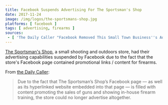 ```yaml
---
title: Facebook Suspends Advertising For The Sportsman's Shop
date: 2017-11-24
image: /img/logos/the-sportsmans-shop.jpg
platforms: [ facebook ]
tags: [ advertising, firearms ]
sources:
 - [ 'The Daily Caller "Facebook Removed This Small Town Business''s Ads For American Flags Because It Sell Guns" by Eric Lieberman (24 Nov 2017)', 'https://archive.vn/ERG21' ]
---
```


[The Sportsman's Shop](https://thesportsmansshop.com/), a small shooting and
outdoors store, had their advertising capabilities suspended by Facebook due to
the fact that the store's Facebook page contained promotional links / content
for firearms.

From [the Daily Caller](https://archive.vn/ERG21#selection-1983.193-1983.451):
> Due to the fact that The Sportsman’s Shop’s Facebook page — as well as its
> hyperlinked website embedded into that page — is filled with content
> promoting the sales of guns and showing in-house firearm training, the store
> could no longer advertise altogether.
